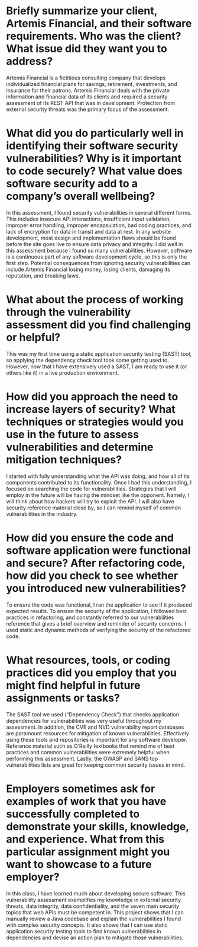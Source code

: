 # Briefly summarize your client, Artemis Financial, and their software requirements. Who was the client? What issue did they want you to address?
Artemis Financial is a fictitious consulting company that develops individualized financial plans for savings, retirement, investments, and insurance for their patrons. Artemis Financial deals with the private information and financial data of its clients and required a security assessment of its REST API that was in development. Protection from external security threats was the primary focus of the assessment. 
# What did you do particularly well in identifying their software security vulnerabilities? Why is it important to code securely? What value does software security add to a company’s overall wellbeing?
In this assessment, I found security vulnerabilities in several different forms. This includes insecure API interactions, insufficient input validation, improper error handling, improper encapsulation, bad coding practices, and lack of encryption for data in transit and data at rest. In any website development, most design and implementation flaws should be found before the site goes live to ensure data privacy and integrity. I did well in this assessment because I found so many vulnerabilities. However, software is a continuous part of any software development cycle, so this is only the first step. Potential consequences from ignoring security vulnerabilities can include Artemis Financial losing money, losing clients, damaging its reputation, and breaking laws.
# What about the process of working through the vulnerability assessment did you find challenging or helpful?
This was my first time using a static application security testing (SAST) tool, so applying the dependency check tool took some getting used to. However, now that I have extensively used a SAST, I am ready to use it (or others like it) in a live production environment. 
# How did you approach the need to increase layers of security? What techniques or strategies would you use in the future to assess vulnerabilities and determine mitigation techniques?
I started with fully understanding what the API was doing, and how all of its components contributed to its functionality. Once I had this understanding, I focused on searching the code for vulnerabilities. Strategies that I will employ in the future will be having the mindset like the opponent. Namely, I will think about how hackers will try to exploit the API. I will also have security reference material close by, so I can remind myself of common vulnerabilities in the industry. 
# How did you ensure the code and software application were functional and secure? After refactoring code, how did you check to see whether you introduced new vulnerabilities?
To ensure the code was functional, I ran the application to see if it produced expected results. To ensure the security of the application, I followed best practices in refactoring, and constantly referred to our vulnerabilities reference that gives a brief overview and reminder of security concerns. I used static and dynamic methods of verifying the security of the refactored code.
# What resources, tools, or coding practices did you employ that you might find helpful in future assignments or tasks?
The SAST tool we used (“Dependency Check”) that checks application dependencies for vulnerabilities was very useful throughout my assessment. In addition, the CVE and NVD vulnerability report databases are paramount resources for mitigation of known vulnerabilities. Effectively using these tools and repositories is important for any software developer. Reference material such as O’Reilly textbooks that remind me of best practices and common vulnerabilities were extremely helpful when performing this assessment. Lastly, the OWASP and SANS top vulnerabilities lists are great for keeping common security issues in mind.
# Employers sometimes ask for examples of work that you have successfully completed to demonstrate your skills, knowledge, and experience. What from this particular assignment might you want to showcase to a future employer?
In this class, I have learned much about developing secure software. This vulnerability assessment exemplifies my knowledge in external security threats, data integrity, data confidentiality, and the seven main security topics that web APIs must be competent in. This project shows that I can manually review a Java codebase and explain the vulnerabilities I found with complex security concepts. It also shows that I can use static application security testing tools to find known vulnerabilities in dependencies and devise an action plan to mitigate those vulnerabilities.
